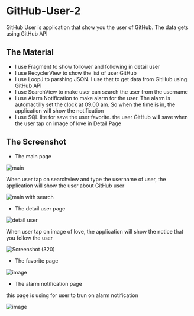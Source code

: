# GitHub-User-2
GitHub User is application that show you the user of GitHub. The data gets using GitHub API

## The Material
- I use Fragment to show follower and following in detail user
- I use RecyclerView to show the list of user GitHub
- I use LoopJ to parshing JSON. I use that to get data from GitHub using GitHub API
- I use SearchView to make user can search the user from the username
- I use Alarm Notification to make alarm for the user. The alarm is automactilly set the clock at 09.00 am. So when the time is in, the application will show the notification
- I use SQL lite for save the user favorite. the user GitHub will save when the user tap on image of love in Detail Page

## The Screenshot
- The main page

![main](https://user-images.githubusercontent.com/71368358/125020839-c25b8180-e0a3-11eb-8ae9-3a28efe5fdd9.JPG)

When user tap on searchview and type the username of user, the application will show the user about GitHub user

![main with search](https://user-images.githubusercontent.com/71368358/125020927-e919b800-e0a3-11eb-809a-fcf2c01fdd64.JPG)

- The detail user page

![detail user](https://user-images.githubusercontent.com/71368358/125020955-f3d44d00-e0a3-11eb-92d6-31b898da0be9.JPG)
 
When user tap on image of love, the application will show the notice that you follow the user

![Screenshot (320)](https://user-images.githubusercontent.com/71368358/125021193-5a596b00-e0a4-11eb-98d7-0ed5dd791e6d.png)

- The favorite page

![image](https://user-images.githubusercontent.com/71368358/125021516-0602bb00-e0a5-11eb-9d45-95c7f7cf8edb.png)

- The alarm notification page

this page is using for user to trun on alarm notification

![image](https://user-images.githubusercontent.com/71368358/125021652-48c49300-e0a5-11eb-9bb7-620d45ee67d1.png)

